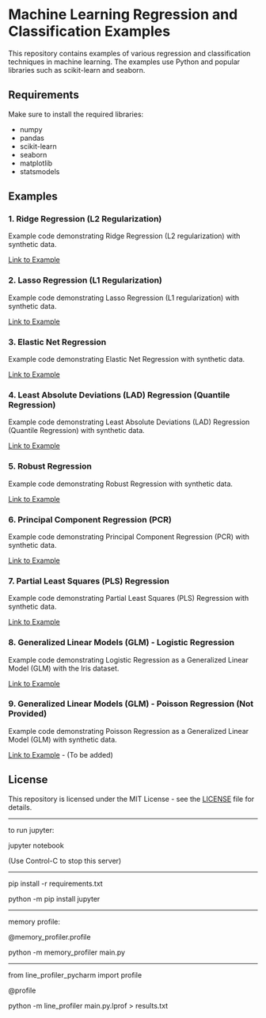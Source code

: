 # Machine Learning Regression and Classification Examples

This repository contains examples of various regression and classification techniques in machine learning. The examples
use Python and popular libraries such as scikit-learn and seaborn.

## Requirements

Make sure to install the required libraries:

- numpy
- pandas
- scikit-learn
- seaborn
- matplotlib
- statsmodels

## Examples

### 1. Ridge Regression (L2 Regularization)

Example code demonstrating Ridge Regression (L2 regularization) with synthetic data.

[Link to Example](ridge_regression_example.py)

### 2. Lasso Regression (L1 Regularization)

Example code demonstrating Lasso Regression (L1 regularization) with synthetic data.

[Link to Example](lasso_regression_example.py)

### 3. Elastic Net Regression

Example code demonstrating Elastic Net Regression with synthetic data.

[Link to Example](elastic_net_regression_example.py)

### 4. Least Absolute Deviations (LAD) Regression (Quantile Regression)

Example code demonstrating Least Absolute Deviations (LAD) Regression (Quantile Regression) with synthetic data.

[Link to Example](lad_regression_example.py)

### 5. Robust Regression

Example code demonstrating Robust Regression with synthetic data.

[Link to Example](robust_regression_example.py)

### 6. Principal Component Regression (PCR)

Example code demonstrating Principal Component Regression (PCR) with synthetic data.

[Link to Example](pcr_example.py)

### 7. Partial Least Squares (PLS) Regression

Example code demonstrating Partial Least Squares (PLS) Regression with synthetic data.

[Link to Example](pls_regression_example.py)

### 8. Generalized Linear Models (GLM) - Logistic Regression

Example code demonstrating Logistic Regression as a Generalized Linear Model (GLM) with the Iris dataset.

[Link to Example](logistic_regression_example.py)

### 9. Generalized Linear Models (GLM) - Poisson Regression (Not Provided)

Example code demonstrating Poisson Regression as a Generalized Linear Model (GLM) with synthetic data.

[Link to Example](poisson_regression_example.py) - (To be added)

## License

This repository is licensed under the MIT License - see the [LICENSE](LICENSE) file for details.


---


to run jupyter:

jupyter notebook

(Use Control-C to stop this server)

----
pip install -r requirements.txt

python -m pip install jupyter

---
memory profile:

@memory_profiler.profile

python -m memory_profiler main.py

---

from line_profiler_pycharm import profile

@profile

python -m line_profiler main.py.lprof > results.txt
